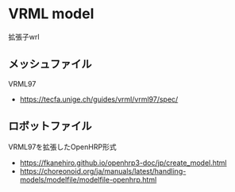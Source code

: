 # VRML model

拡張子wrl

## メッシュファイル
VRML97
- https://tecfa.unige.ch/guides/vrml/vrml97/spec/

## ロボットファイル
VRML97を拡張したOpenHRP形式
- https://fkanehiro.github.io/openhrp3-doc/jp/create_model.html
- https://choreonoid.org/ja/manuals/latest/handling-models/modelfile/modelfile-openhrp.html